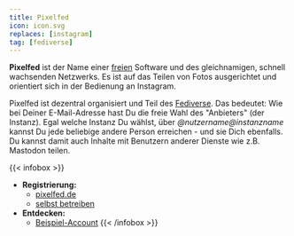 ```yaml
---
title: Pixelfed
icon: icon.svg
replaces: [instagram]
tag: [fediverse]
---
```


**Pixelfed** ist der Name einer [freien](/de/use/free-software) Software und des gleichnamigen, schnell wachsenden Netzwerks. Es ist auf das Teilen von Fotos ausgerichtet und orientiert sich in der Bedienung an Instagram.

Pixelfed ist dezentral organisiert und Teil des [Fediverse](/de/use/fediverse). Das bedeutet: Wie bei Deiner E-Mail-Adresse hast Du die freie Wahl des "Anbieters" (der Instanz). Egal welche Instanz Du wählst, über *@nutzername@instanzname* kannst Du jede beliebige andere Person erreichen - und sie Dich ebenfalls. Du kannst damit auch Inhalte mit Benutzern anderer Dienste wie z.B. Mastodon teilen.

{{< infobox >}}
- **Registrierung:** 
    - [pixelfed.de](https://pixelfed.de)
    - [selbst betreiben](https://app.spacebear.ee/)
- **Entdecken:** 
    - [Beispiel-Account](https://pixelfed.social/earth)
{{< /infobox >}}